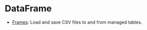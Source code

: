 # DataFrame

* [Frames](https://hackage.haskell.org/package/Frames): Load and save CSV files to and from managed tables.
